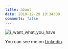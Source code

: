 ```yaml
---
title: about
date: 2018-12-29 10:34:08
comments: false
---
```


![](/images/about/i_want_what_you_have.jpg "i_want_what_you_have")

You can see me on [Linkedin](https://www.linkedin.com/in/jiseob-kim/).